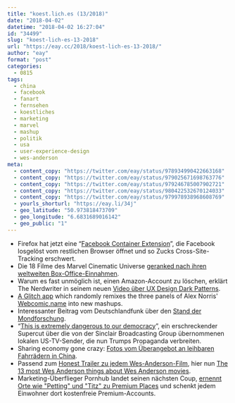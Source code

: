 ```yaml
---
title: "koest.lich.es (13/2018)"
date: "2018-04-02"
datetime: "2018-04-02 16:27:04"
id: "34499"
slug: "koest-lich-es-13-2018"
url: "https://eay.cc/2018/koest-lich-es-13-2018/"
author: "eay"
format: "post"
categories:
  - 0815
tags:
  - china
  - facebook
  - fanart
  - fernsehen
  - koestliches
  - marketing
  - marvel
  - mashup
  - politik
  - usa
  - user-experience-design
  - wes-anderson
meta:
  - content_copy: "https://twitter.com/eay/status/978934990422663168"
  - content_copy: "https://twitter.com/eay/status/979025671698763776"
  - content_copy: "https://twitter.com/eay/status/979246785007902721"
  - content_copy: "https://twitter.com/eay/status/980422532670124033"
  - content_copy: "https://twitter.com/eay/status/979978938968608769"
  - yourls_shorturl: "https://eay.li/34j"
  - geo_latitude: "50.973818473709"
  - geo_longitude: "6.6831689016142"
  - geo_public: "1"
---
```


- Firefox hat jetzt eine “[Facebook Container Extension](https://blog.mozilla.org/firefox/facebook-container-extension/)”, die Facebook losgelöst vom restlichen Browser öffnet und so Zucks Cross-Site-Tracking erschwert.
- Die 18 Filme des Marvel Cinematic Universe [geranked nach ihren weltweiten Box-Office-Einnahmen](http://comicbook.com/marvel/2018/03/27/marvel-cinematic-universe-movies-ranked-box-office-totals/).
- Warum es fast unmöglich ist, einen Amazon-Account zu löschen, erklärt The Nerdwriter in seinem neuen [Video über UX Design Dark Patterns](https://www.youtube.com/watch?v=kxkrdLI6e6M).
- [A Glitch app](https://webcomicname-mashup.glitch.me/) which randomly remixes the three panels of Alex Norris' [Webcomic.name](https://eay.cc/2017/webcomic-name/) into new mashups.
- Interessanter Beitrag vom Deutschlandfunk über den [Stand der Mondforschung](http://www.deutschlandfunk.de/guter-mond-wer-baut-da-oben-das-dorf.740.de.html?dram:article_id=414354).
- “[This is extremely dangerous to our democracy](http://www.pewpewpew.de/2018/04/01/this-is-extremely-dangerous-to-our-democracy/)”, ein erschreckender Supercut über die von der Sinclair Broadcasting Group übernommenen lokalen US-TV-Sender, die nun Trumps Propaganda verbreiten.
- Sharing economy gone crazy: [Fotos vom Überangebot an leihbaren Fahrrädern in China](https://www.theatlantic.com/photo/2018/03/bike-share-oversupply-in-china-huge-piles-of-abandoned-and-broken-bicycles/556268/).
- Passend zum [Honest Trailer zu jedem Wes-Anderson-Film](https://eay.cc/2018/every-wes-anderson-movie/), hier nun [The 13 most Wes Anderson things about Wes Anderson movies](https://kottke.org/18/03/the-13-most-wes-anderson-things-about-wes-anderson-movies).
- Marketing-Überflieger Pornhub landet seinen nächsten Coup, [ernennt Orte wie "Petting" und "Titz" zu Premium Places](https://mkln.org/2018/03/premium-places/) und schenkt jedem Einwohner dort kostenfreie Premium-Accounts.
